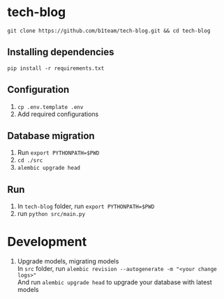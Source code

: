 # tech-blog

`git clone https://github.com/b1team/tech-blog.git && cd tech-blog`  

## Installing dependencies
`pip install -r requirements.txt`  

## Configuration
1. `cp .env.template .env`  
2. Add required configurations

## Database migration
1. Run `export PYTHONPATH=$PWD`  
2. `cd ./src`  
3. `alembic upgrade head`  

## Run
1. In `tech-blog` folder, run `export PYTHONPATH=$PWD`  
2. run `python src/main.py`  

# Development
1. Upgrade models, migrating models  
In `src` folder, run `alembic revision --autogenerate -m "<your change logs>"`  
And run `alembic upgrade head` to upgrade your database with latest models
